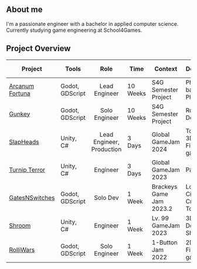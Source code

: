 ## About me
I'm a passionate engineer with a bachelor in applied computer science. Currently studying game engineering at School4Games.

## Project Overview
| Project | Tools | Role | Time | Context | Description | Itch Page
| --- | --- | :---: | --- | --- | --- | --- |
| [Arcanum Fortuna](https://github.com/DeadPigeonGames/Arcanum-Fortuna) | Godot, GDScript | Lead Engineer | 10 Weeks | S4G Semester Project | Physics-based 2D Platformer | [Play now](https://s4g.itch.io/arcanum-fortuna)
| [Gunkey](https://github.com/bene-labs/Gunkey) | Godot, GDScript | Solo Engineer | 10 Weeks | S4G Semester Project | Roguelike Deckbuilder | [Play now](https://s4g.itch.io/gunkey)
| [SlapHeads](https://github.com/Koolschrank/BlowMyMind) | Unity, C# | Lead Engineer, Production | 3 Days | Global GameJam 2024 | Topdown 3D Fighting-game | [Play now](https://bene-labs.itch.io/slap-heads)
| [Turnip Terror](https://github.com/bene-labs/GGJ_2023) | Unity, C# | Engineer | 3 Days | Global GameJam 2023 | Party Game | [Play now](https://bene-labs.itch.io/turnip-terror)
| [GatesNSwitches](https://github.com/bene-labs/GatesNSwitches) | Godot, GDScript | Solo Dev | 1 Week | Brackeys Game Jam 2023.2 | Logic Circuit Creation Tool | [Play now](https://bene-labs.itch.io/gatesnswitches)
| [Shroom](https://github.com/G0vinda/Shroom) | Unity, C# | Engineer | 1 Week | Lv. 99 GameJam 2023 | 3D Top Down Shooter | [Play now](https://bene-labs.itch.io/shroom)
| [RolliWars](https://github.com/bene-labs/OneButtonGameJam_2022) | Godot, GDScript | Solo Engineer | 1 Week | 1-Button Jam 2022 | 2D Fighting-game | [Play now](https://bene-labs.itch.io/rolli-wars)
